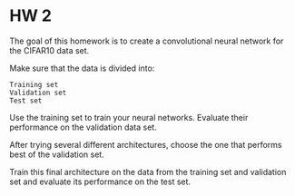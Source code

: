 # HW 2

The goal of this homework is to create a convolutional neural network for the CIFAR10 data set. 

Make sure that the data is divided into:

    Training set
    Validation set
    Test set

Use the training set to train your neural networks. Evaluate their performance on the validation data set.

After trying several different architectures, choose the one that performs best of the validation set.

Train this final architecture on the data from the training set and validation set and evaluate its performance on the test set.
